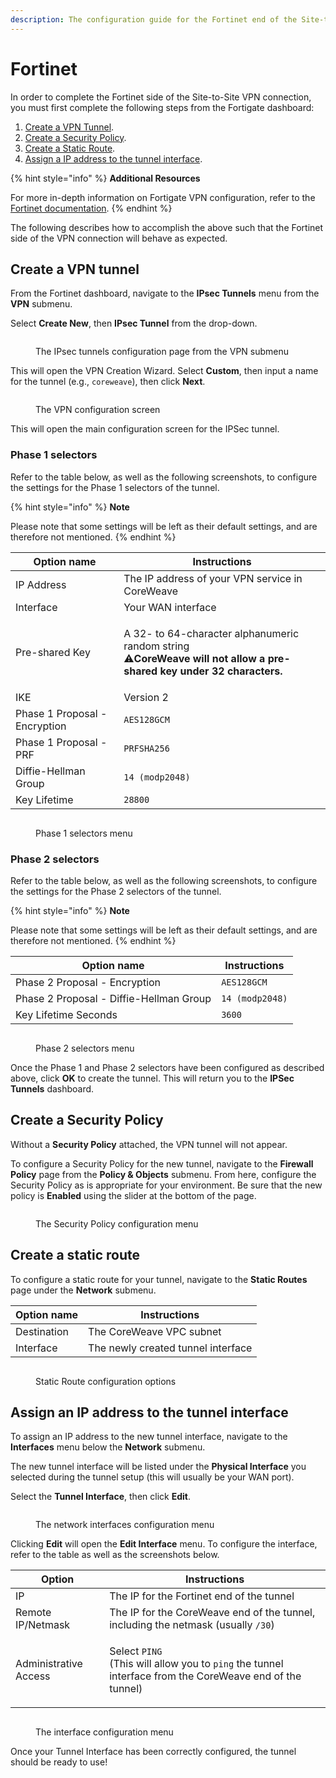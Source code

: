 ```yaml
---
description: The configuration guide for the Fortinet end of the Site-to-Site VPN tunnel.
---
```


# Fortinet

In order to complete the Fortinet side of the Site-to-Site VPN connection, you must first complete the following steps from the Fortigate dashboard:

1. [Create a VPN Tunnel](https://app.gitbook.com/o/-M8EEYiNkaJsT8ISX0kX/s/-M83TghsCfsi8FCYs2DZ/\~/changes/tjJEyIP99W3v6R8Jn69w/coreweave-kubernetes/networking/site-to-site-connections/site-to-site-vpn/examples/fortinet#create-a-vpn-tunnel).
2. [Create a Security Policy](https://app.gitbook.com/o/-M8EEYiNkaJsT8ISX0kX/s/-M83TghsCfsi8FCYs2DZ/\~/changes/tjJEyIP99W3v6R8Jn69w/coreweave-kubernetes/networking/site-to-site-connections/site-to-site-vpn/examples/fortinet#creating-a-policy).
3. [Create a Static Route](https://app.gitbook.com/o/-M8EEYiNkaJsT8ISX0kX/s/-M83TghsCfsi8FCYs2DZ/\~/changes/tjJEyIP99W3v6R8Jn69w/coreweave-kubernetes/networking/site-to-site-connections/site-to-site-vpn/examples/fortinet#creating-a-static-route).
4. [Assign a IP address to the tunnel interface​](https://app.gitbook.com/o/-M8EEYiNkaJsT8ISX0kX/s/-M83TghsCfsi8FCYs2DZ/\~/changes/tjJEyIP99W3v6R8Jn69w/coreweave-kubernetes/networking/site-to-site-connections/site-to-site-vpn/examples/fortinet#assigning-a-ip-address-to-the-tunnel-interface).

{% hint style="info" %}
**Additional Resources**

For more in-depth information on Fortigate VPN configuration, refer to the [Fortinet documentation](https://docs.fortinet.com/document/fortigate/7.2.1/administration-guide/762500/general-ipsec-vpn-configuration).
{% endhint %}

The following describes how to accomplish the above such that the Fortinet side of the VPN connection will behave as expected.

## Create a VPN tunnel

From the Fortinet dashboard, navigate to the **IPsec Tunnels** menu from the **VPN** submenu.

Select **Create New**, then **IPsec Tunnel** from the drop-down.

<figure><img src="../../../../../.gitbook/assets/ipsec_tunnel.png" alt=""><figcaption><p>The IPsec tunnels configuration page from the VPN submenu</p></figcaption></figure>

This will open the VPN Creation Wizard. Select **Custom**, then input a name for the tunnel (e.g., `coreweave`), then click **Next**.

<figure><img src="../../../../../.gitbook/assets/step1.png" alt=""><figcaption><p>The VPN configuration screen</p></figcaption></figure>

This will open the main configuration screen for the IPSec tunnel.

### Phase 1 selectors

Refer to the table below, as well as the following screenshots, to configure the settings for the Phase 1 selectors of the tunnel.

{% hint style="info" %}
**Note**

Please note that some settings will be left as their default settings, and are therefore not mentioned.
{% endhint %}

| Option name                   | Instructions                                                                                                                                                                                                     |
| ----------------------------- | ---------------------------------------------------------------------------------------------------------------------------------------------------------------------------------------------------------------- |
| IP Address                    | The IP address of your VPN service in CoreWeave                                                                                                                                                                  |
| Interface                     | Your WAN interface                                                                                                                                                                                               |
| Pre-shared Key                | <p>A 32- to 64-character alphanumeric random string<br><span data-gb-custom-inline data-tag="emoji" data-code="26a0">⚠</span><strong>CoreWeave will not allow a pre-shared key under 32 characters.</strong></p> |
| IKE                           | Version 2                                                                                                                                                                                                        |
| Phase 1 Proposal - Encryption | `AES128GCM`                                                                                                                                                                                                      |
| Phase 1 Proposal - PRF        | `PRFSHA256`                                                                                                                                                                                                      |
| Diffie-Hellman Group          | `14 (modp2048)`                                                                                                                                                                                                  |
| Key Lifetime                  | `28800`                                                                                                                                                                                                          |

<figure><img src="../../../../../.gitbook/assets/phase1 (1).png" alt=""><figcaption><p>Phase 1 selectors menu</p></figcaption></figure>

### Phase 2 selectors

Refer to the table below, as well as the following screenshots, to configure the settings for the Phase 2 selectors of the tunnel.

{% hint style="info" %}
**Note**

Please note that some settings will be left as their default settings, and are therefore not mentioned.
{% endhint %}

| Option name                             | Instructions    |
| --------------------------------------- | --------------- |
| Phase 2 Proposal - Encryption           | `AES128GCM`     |
| Phase 2 Proposal - Diffie-Hellman Group | `14 (modp2048)` |
| Key Lifetime Seconds                    | `3600`          |

<figure><img src="../../../../../.gitbook/assets/phase2.png" alt=""><figcaption><p>Phase 2 selectors menu</p></figcaption></figure>

Once the Phase 1 and Phase 2 selectors have been configured as described above, click **OK** to create the tunnel. This will return you to the **IPSec Tunnels** dashboard.

## Create a Security Policy

Without a **Security Policy** attached, the VPN tunnel will not appear.

To configure a Security Policy for the new tunnel, navigate to the **Firewall Policy** page from the **Policy & Objects** submenu. From here, configure the Security Policy as is appropriate for your environment. Be sure that the new policy is **Enabled** using the slider at the bottom of the page.

<figure><img src="../../../../../.gitbook/assets/policy.png" alt=""><figcaption><p>The Security Policy configuration menu</p></figcaption></figure>

## Create a static route

To configure a static route for your tunnel, navigate to the **Static Routes** page under the **Network** submenu.

| Option name | Instructions                       |
| ----------- | ---------------------------------- |
| Destination | The CoreWeave VPC subnet           |
| Interface   | The newly created tunnel interface |

<figure><img src="../../../../../.gitbook/assets/route.png" alt=""><figcaption><p>Static Route configuration options</p></figcaption></figure>

## Assign an IP address to the tunnel interface

To assign an IP address to the new tunnel interface, navigate to the **Interfaces** menu below the **Network** submenu.

The new tunnel interface will be listed under the **Physical Interface** you selected during the tunnel setup (this will usually be your WAN port).

Select the **Tunnel Interface**, then click **Edit**.

<figure><img src="../../../../../.gitbook/assets/interface1.png" alt=""><figcaption><p>The network interfaces configuration menu</p></figcaption></figure>

Clicking **Edit** will open the **Edit Interface** menu. To configure the interface, refer to the table as well as the screenshots below.

| Option                | Instructions                                                                                                                            |
| --------------------- | --------------------------------------------------------------------------------------------------------------------------------------- |
| IP                    | The IP for the Fortinet end of the tunnel                                                                                               |
| Remote IP/Netmask     | The IP for the CoreWeave end of the tunnel, including the netmask (usually `/30`)                                                       |
| Administrative Access | <p>Select <code>PING</code><br>(This will allow you to <code>ping</code> the tunnel interface from the CoreWeave end of the tunnel)</p> |

<figure><img src="../../../../../.gitbook/assets/interface2.png" alt=""><figcaption><p>The interface configuration menu</p></figcaption></figure>

Once your Tunnel Interface has been correctly configured, the tunnel should be ready to use!
